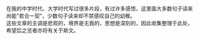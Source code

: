 在我的中学时代、大学时代写过很多片段，有过许多感悟，这里面大多数句子读来尚能"若合一契"，少数句子读来却不禁感叹自己的幼稚。  
这些文章的主调是悲观的，境界是无我的，思想是深刻的，因此收集整理于此处，希望后之览者亦将有关于斯文。  